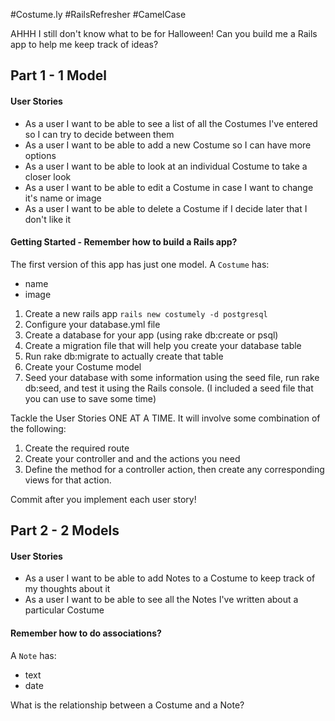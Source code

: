 #Costume.ly #RailsRefresher #CamelCase

AHHH I still don't know what to be for Halloween! Can you build me a Rails app to help me keep track of ideas?

## Part 1 - 1 Model

#### User Stories
* As a user I want to be able to see a list of all the Costumes I've entered so I can try to decide between them
* As a user I want to be able to add a new Costume so I can have more options
* As a user I want to be able to look at an individual Costume to take a closer look
* As a user I want to be able to edit a Costume in case I want to change it's name or image
* As a user I want to be able to delete a Costume if I decide later that I don't like it

#### Getting Started - Remember how to build a Rails app?

The first version of this app has just one model. A `Costume` has:

* name
* image

1. Create a new rails app `rails new costumely -d postgresql`
2. Configure your database.yml file
3. Create a database for your app (using rake db:create or psql)
4. Create a migration file that will help you create your database table
5. Run rake db:migrate to actually create that table
6. Create your Costume model
7. Seed your database with some information using the seed file, run rake db:seed, and test it using the Rails console. (I included a seed file that you can use to save some time)

Tackle the User Stories ONE AT A TIME. It will involve some combination of the following:

1. Create the required route
2. Create your controller and and the actions you need
3. Define the method for a controller action, then create any corresponding views for that action.

Commit after you implement each user story!

## Part 2 - 2 Models

#### User Stories
* As a user I want to be able to add Notes to a Costume to keep track of my thoughts about it
* As a user I want to be able to see all the Notes I've written about a particular Costume

#### Remember how to do associations?

A `Note` has:

* text
* date

What is the relationship between a Costume and a Note?